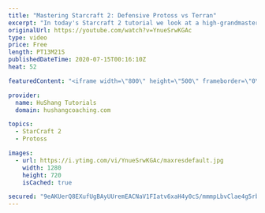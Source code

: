 ```yaml
---
title: "Mastering Starcraft 2: Defensive Protoss vs Terran"
excerpt: "In today's Starcraft 2 tutorial we look at a high-grandmaster match between myself and Lord Timorus. I'm using a very defensive protoss style with colossus and blink vs a mine drop into 3 rax. Let's master Starcraft 2 together!  #Starcraft #protoss #colossus #sc2 #guide #RTS #realtimestrategy #StarCraft2"
originalUrl: https://youtube.com/watch?v=YnueSrwKGAc
type: video
price: Free
length: PT13M21S
publishedDateTime: 2020-07-15T00:16:10Z
heat: 52

featuredContent: "<iframe width=\"800\" height=\"500\" frameborder=\"0\" src=\"https://www.youtube.com/embed/YnueSrwKGAc\" allow=\"accelerometer; autoplay; encrypted-media; gyroscope; picture-in-picture\" allowfullscreen></iframe>"

provider:
  name: HuShang Tutorials
  domain: hushangcoaching.com

topics:
  - StarCraft 2
  - Protoss

images:
  - url: https://i.ytimg.com/vi/YnueSrwKGAc/maxresdefault.jpg
    width: 1280
    height: 720
    isCached: true

secured: "9eAKUerQ8EXufUgBAyUUremEACNaV1FIatv6xaH4y0cS/mmmpLbvClae4g5rb7g9LQ4HdmC/egrxkfJAYvsQNGs3K91FDtbGymaBsNOwrjGPBY3HG908UQbq/kceYf+rc0Wonksq6ddqPuStQp+hn/jCz9u/CaNqGj2iapV15ULclyvjxn6sO3Qko1+GJgreGgFCID0XV/pFdT7FmvoBexuRANghNYh50Q7urpXa7ccBRc8qPNI14fZR4pQKr7vpsvHVnrENEk4qX0h4GpBabYcfC7a5lgigtZWRDDp1Nqw+xSyKalBVHudCqDvgPyKptnsXxq3h3eKnIrVtQASrYy8bM2bs5aEPIypMeVqUMUtzOKvsIF6wulfuPSH+idmmb91znOOwCqXeZJR/6cnMzcd+6QprVQpLfjHetYcRkVE=;Ueaa4aWkUe0Ym2ADLfAYSw=="
---
```


